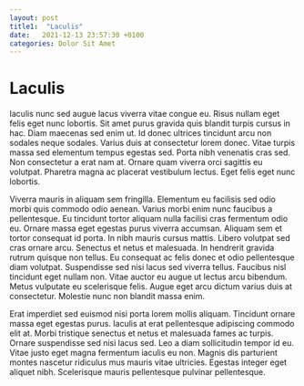 ```yaml
---
layout: post
title1:  "Laculis"
date:   2021-12-13 23:57:30 +0100
categories: Dolor Sit Amet
---
```

# Laculis

Iaculis nunc sed augue lacus viverra vitae congue eu. Risus nullam eget felis eget nunc lobortis. Sit amet purus gravida quis blandit turpis cursus in hac. Diam maecenas sed enim ut. Id donec ultrices tincidunt arcu non sodales neque sodales. Varius duis at consectetur lorem donec. Vitae turpis massa sed elementum tempus egestas sed. Porta nibh venenatis cras sed. Non consectetur a erat nam at. Ornare quam viverra orci sagittis eu volutpat. Pharetra magna ac placerat vestibulum lectus. Eget felis eget nunc lobortis.

Viverra mauris in aliquam sem fringilla. Elementum eu facilisis sed odio morbi quis commodo odio aenean. Varius morbi enim nunc faucibus a pellentesque. Eu tincidunt tortor aliquam nulla facilisi cras fermentum odio eu. Ornare massa eget egestas purus viverra accumsan. Aliquam sem et tortor consequat id porta. In nibh mauris cursus mattis. Libero volutpat sed cras ornare arcu. Senectus et netus et malesuada. In hendrerit gravida rutrum quisque non tellus. Eu consequat ac felis donec et odio pellentesque diam volutpat. Suspendisse sed nisi lacus sed viverra tellus. Faucibus nisl tincidunt eget nullam non. Vitae auctor eu augue ut lectus arcu bibendum. Metus vulputate eu scelerisque felis. Augue eget arcu dictum varius duis at consectetur. Molestie nunc non blandit massa enim.

Erat imperdiet sed euismod nisi porta lorem mollis aliquam. Tincidunt ornare massa eget egestas purus. Iaculis at erat pellentesque adipiscing commodo elit at. Morbi tristique senectus et netus et malesuada fames ac turpis. Ornare suspendisse sed nisi lacus sed. Leo a diam sollicitudin tempor id eu. Vitae justo eget magna fermentum iaculis eu non. Magnis dis parturient montes nascetur ridiculus mus mauris vitae ultricies. Egestas integer eget aliquet nibh. Scelerisque mauris pellentesque pulvinar pellentesque.
